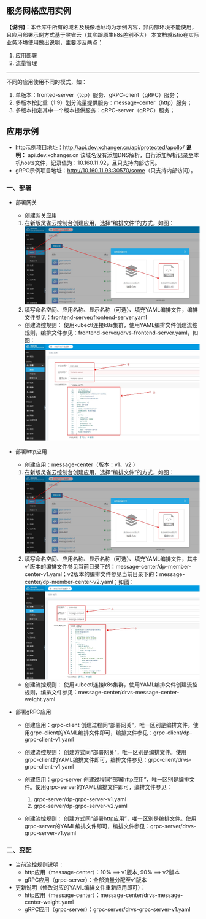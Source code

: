 ## 服务网格应用实例
**【说明】**：本仓库中所有的域名及镜像地址均为示例内容，非内部环境不能使用，且应用部署示例方式基于灵雀云（其实跟原生k8s差别不大）
本文档就istio在实际业务环境使用做出说明，主要涉及两点：
1. 应用部署
2. 流量管理
---
不同的应用使用不同的模式，如：
1. 单版本：fronted-server（tcp）服务、gRPC-client（gRPC）服务；
2. 多版本按比重（1:9）划分流量提供服务：message-center（http）服务；
3. 多版本指定其中一个版本提供服务：gRPC-server（gRPC）服务；

## 应用示例
- http示例项目地址：<http://api.dev.xchanger.cn/api/protected/apollo/>
**说明：** api.dev.xchanger.cn 该域名没有添加DNS解析，自行添加解析记录至本机hosts文件，记录值为：10.160.11.92，且只支持内部访问。
- gRPC示例项目地址：<http://10.160.11.93:30570/some>（只支持内部访问）。

### 一、部署
- 部署网关
    - 创建网关应用
    1. 在新版灵雀云控制台创建应用，选择“编排文件”的方式，如图：![](./createapp.jpg)
    2. 填写命名空间、应用名称、显示名称（可选）、填充YAML编排文件，编排文件参见：frontend-server/frontend-server.yaml
    - 创建流控规则：
    使用kubectl连接k8s集群，使用YAML编排文件创建流控规则，编排文件参见：frontend-server/drvs-frontend-server.yaml，如图：![](./fronted-server.jpg)

- 部署http应用
    - 创建应用：message-center（版本：v1、v2  ）
    1. 在新版灵雀云控制台创建应用，选择“编排文件”的方式，如图：![](./createapp.jpg)
    2. 填写命名空间、应用名称、显示名称（可选）、填充YAML编排文件，其中v1版本的编排文件参见当前目录下的：message-center/dp-member-center-v1.yaml；v2版本的编排文件参见当前目录下的：message-center/dp-member-center-v2.yaml；如图：![](./createapp2.jpg)
    - 创建流控规则：
    使用kubectl连接k8s集群，使用YAML编排文件创建流控规则，编排文件参见：message-center/drvs-message-center-weight.yaml

- 部署gRPC应用
    - 创建应用：grpc-client
    创建过程同“部署网关”，唯一区别是编排文件。使用grpc-client的YAML编排文件即可，编排文件参见：grpc-client/dp-grpc-client-v1.yaml
    - 创建流控规则：
    创建方式同“部署网关”，唯一区别是编排文件。使用grpc-client的YAML编排文件即可，编排文件参见：grpc-client/drvs-grpc-client-v1.yaml

    - 创建应用：grpc-server
    创建过程同“部署http应用”，唯一区别是编排文件。使用grpc-server的YAML编排文件即可，编排文件参见：
        1. grpc-server/dp-grpc-server-v1.yaml
        2. grpc-server/dp-grpc-server-v2.yaml
    - 创建流控规则：
    创建方式同“部署http应用”，唯一区别是编排文件。使用grpc-server的YAML编排文件即可，编排文件参见：grpc-server/drvs-grpc-server-v1.yaml


### 二、变配
- 当前流控规则说明：
    - http应用（message-center）：10% ==> v1版本, 90% ==> v2版本
    - gRPC应用（grpc-server）：全部流量分配至v1版本
- 更新说明（修改对应的YAML编排文件重新应用即可）：
    - http应用（message-center）：message-center/drvs-message-center-weight.yaml
    - gRPC应用（grpc-server）：grpc-server/drvs-grpc-server-v1.yaml
